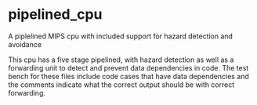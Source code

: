 # pipelined_cpu
A piplelined MIPS cpu with included support for hazard detection and avoidance

This cpu has a five stage pipelined, with hazard detection as well as a forwarding unit to detect and prevent data dependencies in code.
The test bench for these files include code cases that have data dependencies and the comments indicate what the correct output should be with correct forwarding. 
